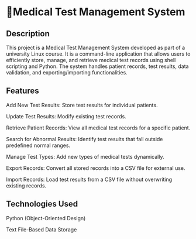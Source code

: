 # 🏥Medical Test Management System

## Description

This project is a Medical Test Management System developed as part of a university Linux course. It is a command-line application that allows users to efficiently store, manage, and retrieve medical test records using shell scripting and Python. The system handles patient records, test results, data validation, and exporting/importing functionalities.

## Features

Add New Test Results: Store test results for individual patients.

Update Test Results: Modify existing test records.

Retrieve Patient Records: View all medical test records for a specific patient.

Search for Abnormal Results: Identify test results that fall outside predefined normal ranges.

Manage Test Types: Add new types of medical tests dynamically.

Export Records: Convert all stored records into a CSV file for external use.

Import Records: Load test results from a CSV file without overwriting existing records.

## Technologies Used
Python (Object-Oriented Design)

Text File-Based Data Storage






